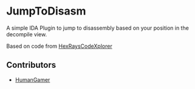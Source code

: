 # JumpToDisasm
A simple IDA Plugin to jump to disassembly based on your position in the decompile view.

Based on code from [HexRaysCodeXplorer](https://github.com/REhints/HexRaysCodeXplorer)

## Contributors
* [HumanGamer](https://github.com/HumanGamer)